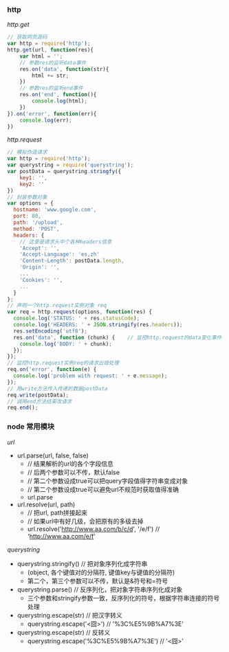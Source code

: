 ### http
*http.get*
```javascript
// 获取网页源码
var http = require('http');
http.get(url, function(res){
    var html = '';
    // 参数res的监听data事件
    res.on('data', function(str){
        html += str;
    })
    // 参数res的监听end事件
    res.on('end', function(){
        console.log(html);
    })
}).on('error', function(err){
    console.log(err);
})
```
*http.request*
```javascript
// 模拟伪造请求
var http = require('http');
var querystring = require('querystring');
var postData = querystring.stringfy({
    key1: '',
    key2: ''
})
// 封装参数对象
var options = {
  hostname: 'www.google.com',
  port: 80,
  path: '/upload',
  method: 'POST',
  headers: {
    // 这里是请求头中个各种headers信息
    'Accept': '',
    'Accept-Language': 'es,zh'
    'Content-Length': postData.length,
    'Origin': '',
    ...
    'Cookies': '',
    ...
  }
};
// 声明一个http.request实例对象 req
var req = http.request(options, function(res) {    
  console.log('STATUS: ' + res.statusCode);
  console.log('HEADERS: ' + JSON.stringify(res.headers));
  res.setEncoding('utf8');
  res.on('data', function (chunk) {    // 监控http.request的data变化事件
    console.log('BODY: ' + chunk);
  });
});
// 监控http.request实例req的请求出错处理
req.on('error', function(e) {
  console.log('problem with request: ' + e.message);
});
// 用write方法传入传递的数据postData
req.write(postData);
// 调用end方法结束改请求
req.end();
```

### node 常用模块
*url*
* url.parse(url, false, false)
    - // 结果解析的url的各个字段信息
    - // 后两个参数可以不传，默认false
    - // 第二个参数设成true可以把query字段值得字符串变成对象
    - // 第二个参数设成true可以避免url不规范时获取值得准确
    - url.parse
* url.resolve(url, path)
    - // 把url, path拼接起来
    - // 如果url中有好几级，会把原有的多级去掉
    - url.resolve('http://www.aa.com/b/c/d', '/e/f') // 'http://www.aa.com/e/f'


*querystring*
* querystring.stringify()   // 把对象序列化成字符串
    - (object, 各个键值对的分隔符, 键值key与键值的分隔符)
    - 第二个，第三个参数可以不传，默认是&符号和=符号
* querystring.parse()   // 反序列化，把对象字符串序列化成对象
    - 三个参数和stringify参数一致，反序列化的符号，根据字符串连接的符号处理
* querystring.escape(str)  // 把汉字转义
    - querystring.escape('<囧>')   // '%3C%E5%9B%A7%3E'
* querystring.escape(str)  // 反转义
    - querystring.escape('%3C%E5%9B%A7%3E')   // '<囧>'

